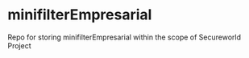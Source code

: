 # minifilterEmpresarial
Repo for storing minifilterEmpresarial within the scope of Secureworld Project
